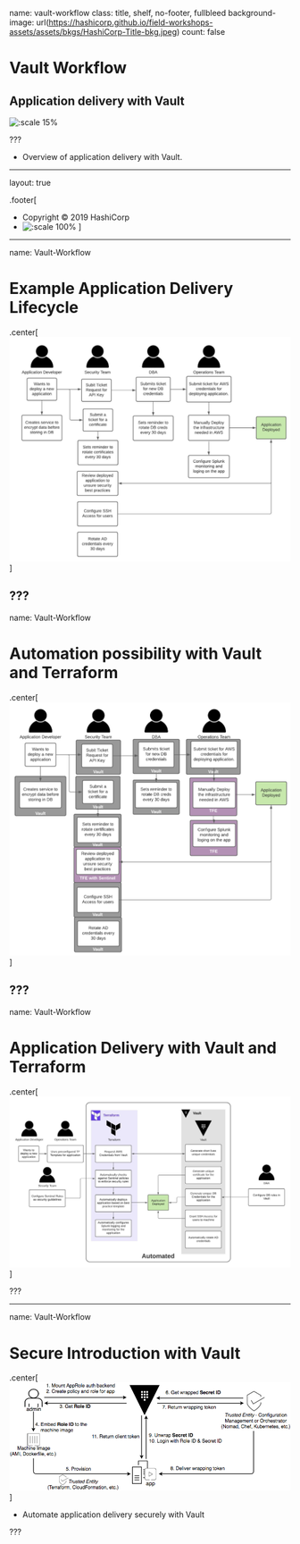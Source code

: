name: vault-workflow
class: title, shelf, no-footer, fullbleed
background-image: url(https://hashicorp.github.io/field-workshops-assets/assets/bkgs/HashiCorp-Title-bkg.jpeg)
count: false

# Vault Workflow
## Application delivery with Vault

![:scale 15%](https://hashicorp.github.io/field-workshops-assets/assets/logos/logo_vault.png)

???

* Overview of application delivery with Vault.

---
layout: true

.footer[
- Copyright © 2019 HashiCorp
- ![:scale 100%](https://hashicorp.github.io/field-workshops-assets/assets/logos/HashiCorp_Icon_Black.svg)
]

---
name: Vault-Workflow

# Example Application Delivery Lifecycle
.center[![:scale 60%](images/workflow1.jpeg)]

???
---
name: Vault-Workflow

# Automation possibility with Vault and Terraform
.center[![:scale 60%](images/workflow2.png)]


???
---
name: Vault-Workflow

# Application Delivery with Vault and Terraform
.center[![:scale 60%](images/workflow3.jpeg)]

???

---
name: Vault-Workflow

# Secure Introduction with Vault
.center[![:scale 80%](images/vault-workflow.png)]

* Automate application delivery securely with Vault


???